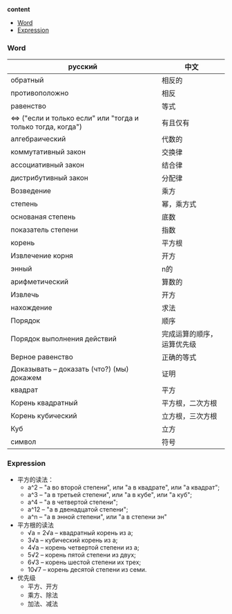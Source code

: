 **content**

- [Word](#word)
- [Expression](#expression)

### Word

| русский                                                      | 中文            |
|--------------------------------------------------------------|---------------|
| обратный                                                     | 相反的           |
| противоположно                                               | 相反            |
| равенство                                                    | 等式            |
| ⇔ \("если и только если" или "тогда и только тогда, когда"\) | 有且仅有          |
| алгебраический                                               | 代数的           |
| коммутативный закон                                          | 交换律           |
| ассоциативный закон                                          | 结合律           |
| дистрибутивный закон                                         | 分配律           |
| Возведение                                                   | 乘方            |
| степень                                                      | 幂，乘方式         |
| основаная степень                                            | 底数            |
| показатель степени                                           | 指数            |
| корень                                                       | 平方根           |
| Извлечение корня                                             | 开方            |
| энный                                                        | n的            |
| арифметический                                               | 算数的           |
| Извлечь                                                      | 开方            |
| нахождение                                                   | 求法            |
| Порядок                                                      | 顺序            |
| Порядок выполнения действий                                  | 完成运算的顺序，运算优先级 |
| Верное равенство                                             | 正确的等式         |
| Доказывать – доказать \(что?\) \(мы\) докажем                | 证明            |
| квадрат                                                      | 平方            |
| Корень квадратный                                            | 平方根，二次方根      |
| Корень кубический                                            | 立方根，三次方根      |
| Куб                                                          | 立方            |
| символ                                                       | 符号            |

### Expression
- 平方的读法：
  - а^2 – "а во второй степени", или "а в квадрате", или "а квадрат"; 
  - а^3 – "а в третьей степени", или "а в кубе", или "а куб"; 
  - а^4 – "а в четвертой степени"; 
  - а^12 – "а в двенадцатой степени"; 
  - а^n – "а в энной степени", или "а в степени эн"
- 平方根的读法
  - √a = 2√a – квадратный корень из a; 
  - 3√a – кубический корень из а; 
  - 4√a – корень четвертой степени из а; 
  - 5√2 – корень пятой степени из двух; 
  - 6√3 – корень шестой степени их трех; 
  - 10√7 – корень десятой степени из семи.
- 优先级
  - 平方、开方
  - 乘方、除法
  - 加法、减法